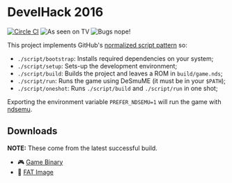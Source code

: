 DevelHack 2016
==============

[![Circle CI](https://circleci.com/gh/rasky/develhack.svg?style=svg&circle-token=5702ab47d2dc826475aa9370d930715d55a5ebdb)](https://circleci.com/gh/rasky/develhack)
![As seen on TV](https://img.shields.io/badge/as%20seen-on%20TV!-ff69b4.svg)
![Bugs nope!](https://img.shields.io/badge/bugs-nope!-brightgreen.svg)

This project implements GitHub's [normalized script pattern](http://githubengineering.com/scripts-to-rule-them-all/) so:

* `./script/bootstrap`: Installs required dependencies on your system;
* `./script/setup`: Sets-up the development environment;
* `./script/build`: Builds the project and leaves a ROM in `build/game.nds`;
* `./script/run`: Runs the game using DeSmuME (it must be in your `$PATH`);
* `./script/oneshot`: Runs `./script/build` and `./script/run` in one shot;

Exporting the environment variable `PREFER_NDSEMU=1` will run the game with
[ndsemu](https://github.com/rasky/ndsemu).


## Downloads

__NOTE:__ These come from the latest successful build.

* &#x1f3ae; [Game Binary](https://circleci.com/api/v1/project/rasky/develhack/latest/artifacts/0/$CIRCLE_ARTIFACTS/game.nds?branch=master&filter=successful)
* &#x1f4be; [FAT Image](https://circleci.com/api/v1/project/rasky/develhack/latest/artifacts/0/$CIRCLE_ARTIFACTS/game.dat?branch=master&filter=successful)
